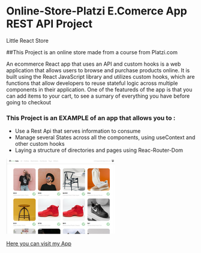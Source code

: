 # Online-Store-Platzi E.Comerce App REST API Project
Little React Store


##This Project is an online store made from a course from Platzi.com

An ecommerce React app that uses an API and custom hooks is a web application that allows users to browse and purchase products online. It is built using the React JavaScript library and utilizes custom hooks, which are functions that allow developers to reuse stateful logic across multiple components in their application.
One of the featureds of the app is that you can add items to your cart, to see a sumary of everything you have before going to checkout

### This Project is an EXAMPLE of an app that allows you to :


* Use a Rest Api that serves information to consume
* Manage several States across all the components, using useContext and other custom hooks
* Laying a structure of directories and pages using Reac-Router-Dom




<img src="./src/assets/other/E-Comerce App.png" alt="logo" className="nav-logo" />


<a href="https://platzi-e-store-d95e4b.netlify.app/?fbclid=IwAR1iaAQvrLsvu5hZMQtDeVdco2rFbE3L1FIvkgW7QqhOdRoxwSW5351PAqQ">Here you can visit my App</a>
